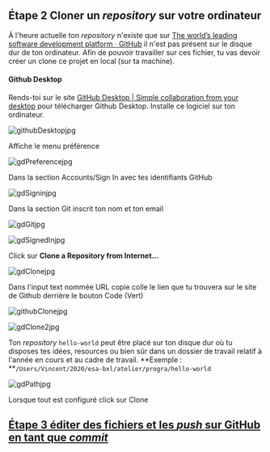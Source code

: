 ## Étape 2 Cloner un *repository* sur votre ordinateur

À l'heure actuelle ton *repository* n'existe que sur [The world’s leading software development platform · GitHub](https://github.com) il n'est pas présent sur le disque dur de ton ordinateur. Afin de pouvoir travailler sur ces fichier, tu vas devoir créer un clone ce projet en local (sur ta machine).

#### Github Desktop

Rends-toi sur le site [GitHub Desktop | Simple collaboration from your desktop](https://desktop.github.com) pour télécharger Github Desktop. Installe ce logiciel sur ton ordinateur.

![githubDesktopjpg](./images/githubDesktop.jpg)

Affiche le menu préférence

![gdPreferencejpg](./images/gdPreference.jpg)

Dans la section Accounts/Sign In avec tes identifiants GitHub

![gdSigninjpg](./images/gdSignin.jpg)

Dans la section Git inscrit ton nom et ton email

![gdGitjpg](./images/gdGit.jpg)

![gdSignedInjpg](./images/gdSignedIn.jpg)

Click sur **Clone a Repository from Internet...**

![gdClonejpg](./images/gdClone.jpg)

Dans l'input text nommée URL copie colle le lien que tu trouvera sur le site de Github derrière le bouton Code (Vert)

![githubClonejpg](./images/githubClone.jpg)

![gdClone2jpg](./images/gdClone2.jpg)

Ton *repository* `hello-world` peut être placé sur ton disque dur où tu disposes tes idées, resources ou bien sûr dans un dossier de travail relatif à l'année en cours et au cadre de travail. **Exemple : **`/Users/Vincent/2020/esa-bxl/atelier/progra/hello-world`

![gdPathjpg](./images/gdPath.jpg)

Lorsque tout est configuré click sur Clone

## [**Étape 3** éditer des fichiers et les *push* sur GitHub en tant que *commit*](./commitAndPush.md)
